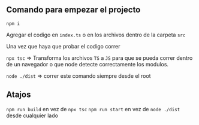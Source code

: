 ## Comando para empezar el projecto

`npm i`

Agregar el codigo en `index.ts` o en los archivos dentro de la carpeta `src`

Una vez que haya que probar el codigo correr

`npx tsc` => Transforma los archivos `TS` a `JS` para que se pueda correr dentro de un navegador o que node detecte correctamente los modulos.

`node ./dist` => correr este comando siempre desde el root


## Atajos

`npm run build` en vez de `npx tsc`
`npm run start` en vez de `node ./dist` desde cualquier lado